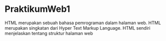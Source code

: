 # PraktikumWeb1
HTML merupakan sebuah bahasa pemrograman dalam halaman web. HTML merupakan singkatan dari Hyper Text Markup Language.
HTML sendiri menjelaskan tentang struktur halaman web
